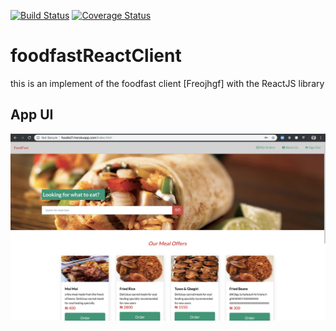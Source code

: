 [![Build Status](https://travis-ci.org/rafmme/foodfastReactClient.svg?branch=dev)](https://travis-ci.org/rafmme/foodfastReactClient)
[![Coverage Status](https://coveralls.io/repos/github/rafmme/foodfastReactClient/badge.svg?branch=dev)](https://coveralls.io/github/rafmme/foodfastReactClient?branch=dev)

# foodfastReactClient
this is an implement of the foodfast client [Freojhgf] with the ReactJS library

## App UI
![alt tag](https://github.com/rafmme/foodfastReactClient/blob/dev/ui.png "UI View")
